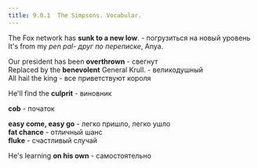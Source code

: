 ```yaml
---
title: 9.0.1  The Simpsons. Vocabular.
---
```


The Fox network has **sunk to a new low**. - погрузиться на новый уровень  
It's from my <em>pen pal<span class="tip">- друг по переписке</span></em>, Anya.    

Our president has been **overthrown** - свегнут  
Replaced by the **benevolent** General Krull. - великодушный  
All hail the king - все приветствуют короля  

He'll find the **culprit** - виновник  

**cob** - початок  

**easy come, easy go** - легко пришло, легко ушло  
**fat chance** - отличный шанс  
**fluke** - счастливый случай  

He's learning **on his own** - самостоятельно  
